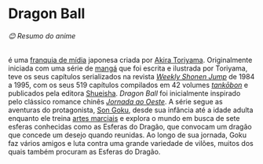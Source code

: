 # Dragon Ball 

###### 😊 Resumo do anime

é uma [franquia de mídia](https://pt.wikipedia.org/wiki/Franquia_de_mídia) japonesa criada por [Akira Toriyama](https://pt.wikipedia.org/wiki/Akira_Toriyama). Originalmente iniciada com uma série de [mangá](https://pt.wikipedia.org/wiki/Mangá) que foi escrita e ilustrada por Toriyama, teve os seus capítulos serializados na revista *[Weekly Shonen Jump](https://pt.wikipedia.org/wiki/Weekly_Shonen_Jump)* de 1984 a 1995, com os seus 519 capítulos compilados em 42 volumes *[tankōbon](https://pt.wikipedia.org/wiki/Tankōbon)* e publicados pela editora [Shueisha](https://pt.wikipedia.org/wiki/Shueisha). *Dragon Ball* foi inicialmente inspirado pelo clássico romance chinês *[Jornada ao Oeste](https://pt.wikipedia.org/wiki/Jornada_ao_Oeste)*. A série segue as aventuras do protagonista, [Son Goku](https://pt.wikipedia.org/wiki/Son_Goku), desde sua infância até a idade adulta enquanto ele treina [artes marciais](https://pt.wikipedia.org/wiki/Artes_marciais) e explora o mundo em busca de sete esferas conhecidas como as Esferas do Dragão, que convocam um dragão que concede um desejo quando reunidas. Ao longo de sua jornada, Goku faz vários amigos e luta contra uma grande variedade de vilões, muitos dos quais também procuram as Esferas do Dragão.

